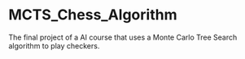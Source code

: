 # MCTS_Chess_Algorithm
The final project of a AI course that uses a Monte Carlo Tree Search algorithm to play checkers. 
